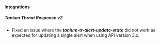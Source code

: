 
#### Integrations

##### Tanium Threat Response v2

- Fixed an issue where the ***tanium-tr-alert-update-state*** did not work as expected for updating a single alert when using API version 3.x. 
